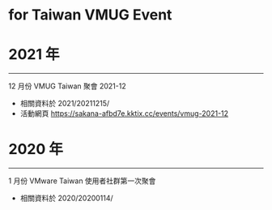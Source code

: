# for Taiwan VMUG Event

# 2021 年

---------------------------

12 月份 VMUG Taiwan 聚會 2021-12

* 相關資料於 2021/20211215/
* 活動網頁 https://sakana-afbd7e.kktix.cc/events/vmug-2021-12 


# 2020 年

---------------------------

1 月份 VMware Taiwan 使用者社群第一次聚會

* 相關資料於 2020/20200114/

